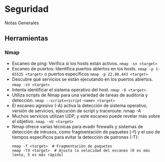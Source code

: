 # Seguridad
Notas Generales


## Herramientas

### Nmap

- Escaneo de ping: Verifica si los hosts están activos.
  ``` nmap -sn <target> ```
- Escaneo de puertos: Identifica puertos abiertos en los hosts.
  ``` nmap -p 1-65535 <target> ```
  o puertos especificos
  ``` nmap -p 22,80,443 <target> ```
- Descubre qué servicios se están ejecutando en los puertos abiertos.
  ``` nmap -sV <target> ```
- Intenta identificar el sistema operativo del host. ``` nmap -O <target> ```
- Utiliza scripts de Nmap para una variedad de tareas de auditoría y detección. ``` nmap --script=<script-name> <target> ```
- El escaneo agresivo (-A) activa la detección de sistema operativo, versión de servicios, ejecución de script y traceroute: nmap -A <target>
- Muchos servicios utilizan UDP, y este escaneo puede revelar más sobre el objetivo.  ``` nmap -sU <target> ```
- Nmap ofrece varias técnicas para evadir firewalls y sistemas de detección de intrusos, como fragmentación de paquetes (-f) y el uso de tiempos específicos para evitar la detección de patrones (-T):
  ```
  nmap -f <target>  # Fragmentación de paquetes
  nmap -T4 <target>  # Ajusta la velocidad del escaneo (0 es más lento, 5 es más rápido)
  ```
